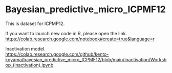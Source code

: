 # Bayesian_predictive_micro_ICPMF12

This is dataset for ICPMP12.

If you want to launch new code in R, please open the link.
https://colab.research.google.com/notebook#create=true&language=r


Inactivation model.  
https://colab.research.google.com/github/kento-koyama/bayesian_predictive_micro_ICPMF12/blob/main/inactivation/Workshop_(inactivation).ipynb
